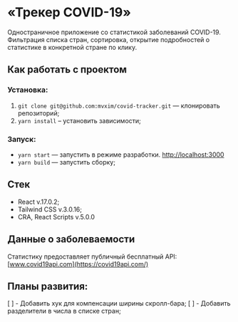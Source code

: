 # «Трекер COVID-19»
Одностраничное приложение со статистикой заболеваний COVID-19. Фильтрация списка стран, сортировка, открытие подробностей о статистике в конкретной стране по клику.
## Как работать с проектом
### Установка:
  1. `git clone git@github.com:mvxim/covid-tracker.git` — клонировать репозиторий;
  2. `yarn install` – установить зависимости;

### Запуск:
* `yarn start` — запустить в режиме разработки. [http://localhost:3000](http://localhost:3000)  
* `yarn build` — запустить сборку;

## Стек
* React v.17.0.2;
* Tailwind CSS v.3.0.16;
* CRA, React Scripts v.5.0.0

## Данные о заболеваемости
Статистику предоставляет публичный бесплатный API: [www.covid19api.com](https://covid19api.com/)

## Планы развития:
[ ] - Добавить хук для компенсации ширины скролл-бара;
[ ] - Добавить разделители в числа в списке стран;
